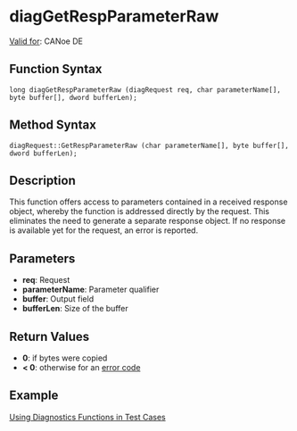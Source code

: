 # diagGetRespParameterRaw

[Valid for](../../../Shared/FeatureAvailability.md): CANoe DE

## Function Syntax

```
long diagGetRespParameterRaw (diagRequest req, char parameterName[], byte buffer[], dword bufferLen);
```

## Method Syntax

```
diagRequest::GetRespParameterRaw (char parameterName[], byte buffer[], dword bufferLen);
```

## Description

This function offers access to parameters contained in a received response object, whereby the function is addressed directly by the request. This eliminates the need to generate a separate response object. If no response is available yet for the request, an error is reported.

## Parameters

- **req**: Request
- **parameterName**: Parameter qualifier
- **buffer**: Output field
- **bufferLen**: Size of the buffer

## Return Values

- **0**: if bytes were copied
- **< 0**: otherwise for an [error code](../CAPLfunctionsDiagnosticsErrorCode.md)

## Example

[Using Diagnostics Functions in Test Cases](../CAPLfunctionsDiagnosticsUsingFunctionTestCase.md)
